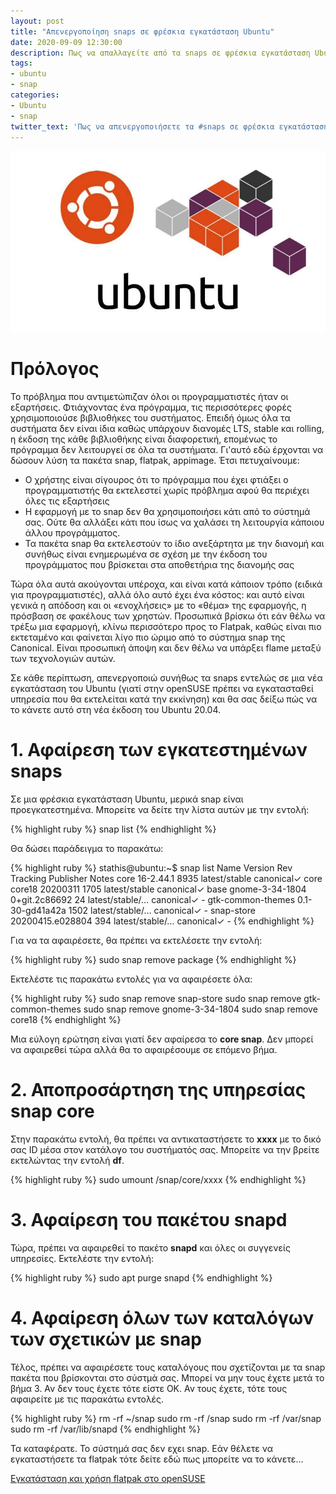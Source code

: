 ```yaml
---
layout: post
title: "Απενεργοποίηση snaps σε φρέσκια εγκατάσταση Ubuntu"
date: 2020-09-09 12:30:00
description: Πως να απαλλαγείτε από τα snaps σε φρέσκια εγκατάσταση Ubuntu; Δείτε πόσο εύκολο είναι.
tags:
- ubuntu
- snap
categories:
- Ubuntu
- snap
twitter_text: 'Πως να απενεργοποιήσετε τα #snaps σε φρέσκια εγκατάσταση #Ubuntu'
---
```


![Ubuntu snap](/post_images/ubuntu/ubuntu-snap.jpg "Ubuntu και snaps")

# Πρόλογος

Το πρόβλημα που αντιμετώπιζαν όλοι οι προγραμματιστές ήταν οι εξαρτήσεις. Φτιάχνοντας ένα πρόγραμμα, τις περισσότερες φορές χρησιμοποιούσε βιβλιοθήκες του συστήματος. Επειδή όμως όλα τα συστήματα δεν είναι ίδια καθώς υπάρχουν διανομές LTS, stable και rolling, η έκδοση της κάθε βιβλιοθήκης είναι διαφορετική, επομένως το πρόγραμμα δεν λειτουργεί σε όλα τα συστήματα. Γι'αυτό εδώ έρχονται να δώσουν λύση τα πακέτα snap, flatpak, appimage. Έτσι πετυχαίνουμε:

* Ο χρήστης είναι σίγουρος ότι το πρόγραμμα που έχει φτιάξει ο προγραμματιστής θα εκτελεστεί χωρίς πρόβλημα αφού θα περιέχει όλες τις εξαρτήσεις
* Η εφαρμογή με το snap δεν θα χρησιμοποιήσει κάτι από το σύστημά σας. Ούτε θα αλλάξει κάτι που ίσως να χαλάσει τη λειτουργία κάποιου άλλου προγράμματος.
* Τα πακέτα snap θα εκτελεστούν το ίδιο ανεξάρτητα με την διανομή και συνήθως είναι ενημερωμένα σε σχέση με την έκδοση του προγράμματος που βρίσκεται στα αποθετήρια της διανομής σας

Τώρα όλα αυτά ακούγονται υπέροχα, και είναι κατά κάποιον τρόπο (ειδικά για προγραμματιστές), αλλά όλο αυτό έχει ένα κόστος: και αυτό είναι γενικά η απόδοση και οι «ενοχλήσεις» με το «θέμα» της εφαρμογής, η πρόσβαση σε φακέλους των χρηστών. Προσωπικά βρίσκω ότι εάν θέλω να τρέξω μια εφαρμογή, κλίνω περισσότερο προς το Flatpak, καθώς είναι πιο εκτεταμένο και φαίνεται λίγο πιο ώριμο από το σύστημα snap της Canonical. Είναι προσωπική άποψη και δεν θέλω να υπάρξει flame μεταξύ των τεχνολογιών αυτών.

Σε κάθε περίπτωση, απενεργοποιώ συνήθως τα snaps εντελώς σε μια νέα εγκατάσταση του Ubuntu (γιατί στην openSUSE πρέπει να εγκατασταθεί υπηρεσία που θα εκτελείται κατά την εκκίνηση) και θα σας δείξω πώς να το κάνετε αυτό στη νέα έκδοση του Ubuntu 20.04.

# 1. Αφαίρεση των εγκατεστημένων snaps

Σε μια φρέσκια εγκατάσταση Ubuntu, μερικά snap είναι προεγκατεστημένα. Μπορείτε να δείτε την λίστα αυτών με την εντολή:

{% highlight ruby %}
snap list
{% endhighlight %}

Θα δώσει παράδειγμα το παρακάτω:

{% highlight ruby %}
stathis@ubuntu:~$ snap list
Name               Version           Rev   Tracking         Publisher   Notes
core               16-2.44.1         8935  latest/stable    canonical✓  core
core18             20200311          1705  latest/stable    canonical✓  base
gnome-3-34-1804    0+git.2c86692     24    latest/stable/…  canonical✓  -
gtk-common-themes  0.1-30-gd41a42a   1502  latest/stable/…  canonical✓  -
snap-store         20200415.e028804  394   latest/stable/…  canonical✓  -
{% endhighlight %}

Για να τα αφαιρέσετε, θα πρέπει να εκτελέσετε την εντολή:

{% highlight ruby %}
sudo snap remove package
{% endhighlight %}

Εκτελέστε τις παρακάτω εντολές για να αφαιρέσετε όλα:

{% highlight ruby %}
sudo snap remove snap-store
sudo snap remove gtk-common-themes
sudo snap remove gnome-3-34-1804
sudo snap remove core18
{% endhighlight %}

Μια εύλογη ερώτηση είναι γιατί δεν αφαίρεσα το **core snap**. Δεν μπορεί να αφαιρεθεί τώρα αλλά θα το αφαιρέσουμε σε επόμενο βήμα.

# 2. Αποπροσάρτηση της υπηρεσίας snap core

Στην παρακάτω εντολή, θα πρέπει να αντικαταστήσετε το **xxxx** με το δικό σας ID μέσα στον κατάλογο του συστήματός σας. Μπορείτε να την βρείτε εκτελώντας την εντολή **df**.

{% highlight ruby %}
 sudo umount /snap/core/xxxx
{% endhighlight %}

# 3. Αφαίρεση του πακέτου snapd

Τώρα, πρέπει να αφαιρεθεί το πακέτο **snapd** και όλες οι συγγενείς υπηρεσίες. Εκτελέστε την εντολή:

{% highlight ruby %}
sudo apt purge snapd
{% endhighlight %}

# 4. Αφαίρεση όλων των καταλόγων των σχετικών με snap

Τέλος, πρέπει να αφαιρέσετε τους καταλόγους που σχετίζονται με τα snap πακέτα που βρίσκονται στο σύστμά σας. Μπορεί να μην τους έχετε μετά το βήμα 3. Αν δεν τους έχετε τότε είστε ΟΚ. Αν τους έχετε, τότε τους αφαιρείτε με τις παρακάτω εντολές.

{% highlight ruby %}
rm -rf ~/snap
sudo rm -rf /snap
sudo rm -rf /var/snap
sudo rm -rf /var/lib/snapd
{% endhighlight %}

Τα καταφέρατε. Το σύστημά σας δεν εχει snap.
Εάν θέλετε να εγκαταστήσετε τα flatpak τότε δείτε εδώ πως μπορείτε να το κάνετε...

[Εγκατάσταση και χρήση flatpak στο openSUSE](https://eiosifidis.blogspot.com/2019/12/opensuse-flatpak.html)
